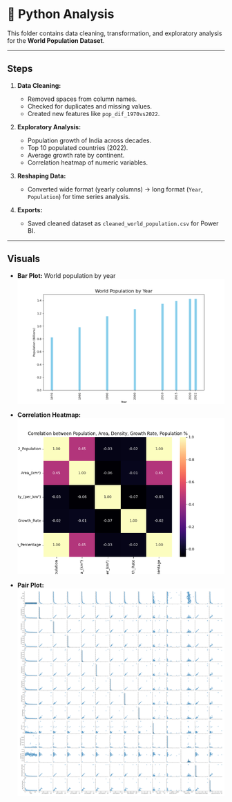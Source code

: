 # 🐍 Python Analysis

This folder contains data cleaning, transformation, and exploratory analysis for the **World Population Dataset**.

---

## Steps
1. **Data Cleaning:**
   - Removed spaces from column names.
   - Checked for duplicates and missing values.
   - Created new features like `pop_dif_1970vs2022`.

2. **Exploratory Analysis:**
   - Population growth of India across decades.
   - Top 10 populated countries (2022).
   - Average growth rate by continent.
   - Correlation heatmap of numeric variables.

3. **Reshaping Data:**
   - Converted wide format (yearly columns) → long format (`Year`, `Population`) for time series analysis.

4. **Exports:**
   - Saved cleaned dataset as `cleaned_world_population.csv` for Power BI.

---

## Visuals
- **Bar Plot:** World population by year  
  ![Bar Plot](bar_plot.png)

- **Correlation Heatmap:**  
  ![Heatmap](heatmap.png)

- **Pair Plot:**  
  ![Pair Plot](pair_plot.png)
